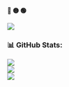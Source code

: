 <p align="left"><b><terminal>🔴 🟡 🟢</terminal></b></p>
<img align="center" src="https://readme-typing-svg.demolab.com?font=Noto+Sans&size=22&pause=1000&color=F7F7F7&background=000000&center=false&vCenter=true&width=440&lines=%24+Hey%2C+Mirai+Kuriyama+here+%3A)" />

### 📊 GitHub Stats:
![](https://github-readme-stats.vercel.app/api?username=Mirai0xbit&theme=dark&hide_border=false&include_all_commits=true&count_private=true)<br/>
![](https://github-readme-streak-stats.herokuapp.com/?user=Mirai0xbit&theme=dark&hide_border=false)<br/>
![](https://github-readme-stats.vercel.app/api/top-langs/?username=Mirai0xbit&theme=dark&hide_border=false&include_all_commits=true&count_private=true&layout=compact)
